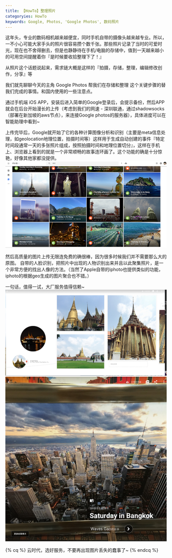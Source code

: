 ```yaml
---
title: 【HowTo】整理照片
categoryies: HowTo
keywords: Google, Photos, 'Google Photos', 数码照片
---
```


这年头，专业的数码相机越来越便宜，同时手机自带的摄像头越来越专业。所以，一不小心可能大家手头的照片很容易攒个数千张。那些照片记录了当时的可爱时光，现在也不舍得删去，但是也静静待在手机/电脑的存储中，值到一天越来越小的可用空间提醒着你『是时候要收拾整理下了！』

从照片这个话题说起来，需求链大概是这样的『拍摄，存储，整理，编辑修改创作，分享』等

我们就先聊聊今天的主角 Google Photos 帮我们在存储和整理 这个关键步骤的替我们完成的事情。和国内使用的一些注意点。

通过手机端 iOS APP，安装后进入简单的Google登录后，会提示备份，然后APP就会在后台开始漫长的上传（考虑到我们的网速 - 深圳联通，通过shadowsocks（部署在新加坡的aws节点），来连接Google photos的服务器），具体进度可以在智能助理中看到~

上传完毕后，Google就开始了它的各种计算图像分析和识别（主要是meta信息处理，如geolocation地理位置，拍摄时间等）这样用于生成自动创建的事件『特定时间段通常一天的多张照片组成，按照拍摄时间和地理位置切分』，这样在手机上、浏览器上看到的就是一个非常顺畅的故事连环画了。这个功能的确是十分惊艳，好像其他家都没提供。
![QQ20160131-1](../images/QQ20160131-1.png)

然后高质量的图片上传无限连免费的确很棒，因为很多时候我们并不需要那么大的原图。
自带的人脸识别，把照片中出现的人物识别出来并且以此聚集照片，是一个非常方便的找出人像的方法。（当然了Apple自带的iphoto也提供类似的功能，iphoto的根据geo生成的图片聚合也不错。）

一句话，值得一试，大厂服务值得信赖~
![QQ20160131-2](../images/QQ20160131-2.png)![QQ20160131-3](../images/QQ20160131-3.png)

{% cq %}
云时代，选好服务，不要再出现图片丢失的蠢事了~
{% endcq %}



